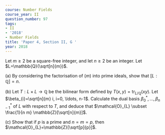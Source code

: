 ```yaml
---
course: Number Fields
course_year: II
question_number: 97
tags:
- II
- '2018'
- Number Fields
title: 'Paper 4, Section II, G '
year: 2018
---
```




Let $m \geqslant 2$ be a square-free integer, and let $n \geqslant 2$ be an integer. Let $L=\mathbb{Q}(\sqrt[n]{m})$.

(a) By considering the factorisation of $(m)$ into prime ideals, show that $[L: \mathbb{Q}]=n$.

(b) Let $T: L \times L \rightarrow \mathbb{Q}$ be the bilinear form defined by $T(x, y)=\operatorname{tr}_{L / \mathbb{Q}}(x y)$. Let $\beta_{i}=\sqrt[n]{m} i, i=0, \ldots, n-1$. Calculate the dual basis $\beta_{0}^{*}, \ldots, \beta_{n-1}^{*}$ of $L$ with respect to $T$, and deduce that $\mathcal{O}_{L} \subset \frac{1}{n m} \mathbb{Z}[\sqrt[n]{m}]$.

(c) Show that if $p$ is a prime and $n=m=p$, then $\mathcal{O}_{L}=\mathbb{Z}[\sqrt[p]{p}]$.